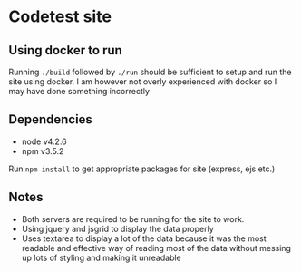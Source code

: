 # Codetest site

## Using docker to run

Running `./build` followed by `./run` should be sufficient to setup and run the site using docker. I am however not overly experienced with docker so I may have done something incorrectly

## Dependencies

 * node v4.2.6
 * npm v3.5.2


Run `npm install` to get appropriate packages for site (express, ejs etc.)


## Notes

 * Both servers are required to be running for the site to work.
 * Using jquery and jsgrid to display the data properly
 * Uses textarea to display a lot of the data because it was the most readable and effective way of reading most of the data without messing up lots of styling and making it unreadable
